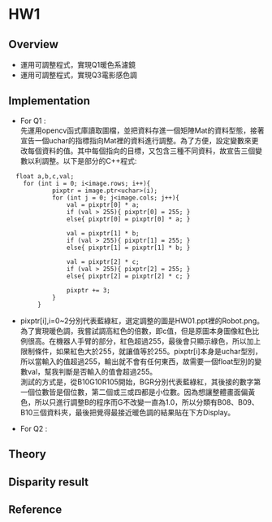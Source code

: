 # HW1
## Overview
* 運用可調整程式，實現Q1暖色系濾鏡
* 運用可調整程式，實現Q3電影感色調

## Implementation
* For Q1 :<br>
先運用opencv函式庫讀取圖檔，並把資料存進一個矩陣Mat的資料型態，接著宣告一個uchar的指標指向Mat裡的資料進行調整。為了方便，設定變數來更改每個資料的值。其中每個指向的目標，又包含三種不同資料，故宣告三個變數以利調整。以下是部分的C++程式:
```
  float a,b,c,val;
	for (int i = 0; i<image.rows; i++){
			pixptr = image.ptr<uchar>(i);
			for (int j = 0; j<image.cols; j++){
				val = pixptr[0] * a;
				if (val > 255){ pixptr[0] = 255; }
				else{ pixptr[0] = pixptr[0] * a; }
				
				val = pixptr[1] * b;
				if (val > 255){ pixptr[1] = 255; }
				else{ pixptr[1] = pixptr[1] * b; }

				val = pixptr[2] * c;
				if (val > 255){ pixptr[2] = 255; }
				else{ pixptr[2] = pixptr[2] * c; }
		
				pixptr += 3;
			}
		}
```
* pixptr[i],i=0~2分別代表藍綠紅，選定調整的圖是HW01.ppt裡的Robot.png。為了實現暖色調，我嘗試調高紅色的倍數，即c值，但是原圖本身圖像紅色比例很高。在機器人手臂的部分，紅色超過255，最後會只顯示綠色，所以加上限制條件，如果紅色大於255，就讓值等於255。pixptr[i]本身是uchar型別，所以當輸入的值超過255，輸出就不會有任何東西，故需要一個float型別的變數val，幫我判斷是否輸入的值會超過255。<br>
測試的方式是，從B10G10R105開始，BGR分別代表藍綠紅，其後接的數字第一個位數皆是個位數，第二個或三或四都是小位數。因為想讓整體畫面偏黃色，所以只進行調整B的程序而G不改變一直為1.0，所以分類有B08、B09、B10三個資料夾，最後把覺得最接近暖色調的結果貼在下方Display。

* For Q2 :<br>
 





## Theory


## Disparity result


## Reference
